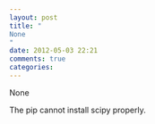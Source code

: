 ```yaml
---
layout: post
title: "
None
"
date: 2012-05-03 22:21
comments: true
categories: 
---
```


None


The pip cannot install scipy properly. 



